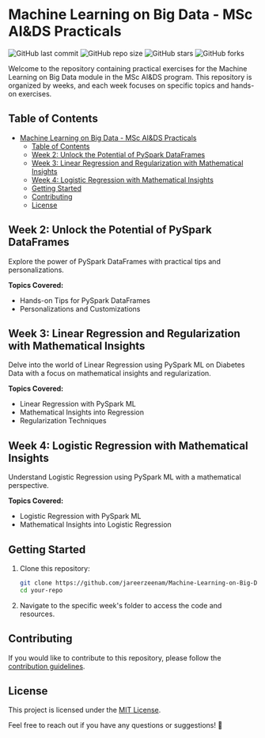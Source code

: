 # Machine Learning on Big Data - MSc AI&DS Practicals

![GitHub last commit](https://img.shields.io/github/last-commit/jareerzeenam/Machine-Learning-on-Big-Data)
![GitHub repo size](https://img.shields.io/github/repo-size/jareerzeenam/Machine-Learning-on-Big-Data)
![GitHub stars](https://img.shields.io/github/stars/jareerzeenam/Machine-Learning-on-Big-Data?style=social)
![GitHub forks](https://img.shields.io/github/forks/jareerzeenam/Machine-Learning-on-Big-Data?style=social)

Welcome to the repository containing practical exercises for the Machine Learning on Big Data module in the MSc AI&DS program. This repository is organized by weeks, and each week focuses on specific topics and hands-on exercises.

## Table of Contents
- [Machine Learning on Big Data - MSc AI\&DS Practicals](#machine-learning-on-big-data---msc-aids-practicals)
  - [Table of Contents](#table-of-contents)
  - [Week 2: Unlock the Potential of PySpark DataFrames](#week-2-unlock-the-potential-of-pyspark-dataframes)
  - [Week 3: Linear Regression and Regularization with Mathematical Insights](#week-3-linear-regression-and-regularization-with-mathematical-insights)
  - [Week 4: Logistic Regression with Mathematical Insights](#week-4-logistic-regression-with-mathematical-insights)
  - [Getting Started](#getting-started)
  - [Contributing](#contributing)
  - [License](#license)

## Week 2: Unlock the Potential of PySpark DataFrames
Explore the power of PySpark DataFrames with practical tips and personalizations.

**Topics Covered:**
- Hands-on Tips for PySpark DataFrames
- Personalizations and Customizations

## Week 3: Linear Regression and Regularization with Mathematical Insights
Delve into the world of Linear Regression using PySpark ML on Diabetes Data with a focus on mathematical insights and regularization.

**Topics Covered:**
- Linear Regression with PySpark ML
- Mathematical Insights into Regression
- Regularization Techniques

## Week 4: Logistic Regression with Mathematical Insights
Understand Logistic Regression using PySpark ML with a mathematical perspective.

**Topics Covered:**
- Logistic Regression with PySpark ML
- Mathematical Insights into Logistic Regression

## Getting Started
1. Clone this repository:
   ```bash
   git clone https://github.com/jareerzeenam/Machine-Learning-on-Big-Data.git
   cd your-repo
   ```

2. Navigate to the specific week's folder to access the code and resources.

## Contributing
If you would like to contribute to this repository, please follow the [contribution guidelines](CONTRIBUTING.md).

## License
This project is licensed under the [MIT License](LICENSE).

Feel free to reach out if you have any questions or suggestions! 🚀